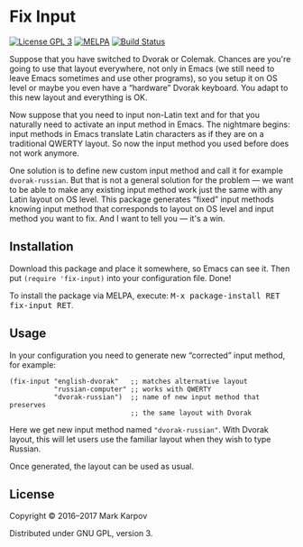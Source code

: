 # Fix Input

[![License GPL 3](https://img.shields.io/badge/license-GPL_3-green.svg)](http://www.gnu.org/licenses/gpl-3.0.txt)
[![MELPA](https://melpa.org/packages/fix-input-badge.svg)](https://melpa.org/#/fix-input)
[![Build Status](https://travis-ci.org/mrkkrp/fix-input.svg?branch=master)](https://travis-ci.org/mrkkrp/fix-input)

Suppose that you have switched to Dvorak or Colemak. Chances are you're
going to use that layout everywhere, not only in Emacs (we still need to
leave Emacs sometimes and use other programs), so you setup it on OS level
or maybe you even have a “hardware” Dvorak keyboard. You adapt to this new
layout and everything is OK.

Now suppose that you need to input non-Latin text and for that you naturally
need to activate an input method in Emacs. The nightmare begins: input
methods in Emacs translate Latin characters as if they are on a traditional
QWERTY layout. So now the input method you used before does not work
anymore.

One solution is to define new custom input method and call it for example
`dvorak-russian`. But that is not a general solution for the problem — we
want to be able to make any existing input method work just the same with
any Latin layout on OS level. This package generates “fixed” input methods
knowing input method that corresponds to layout on OS level and input method
you want to fix. And I want to tell you — it's a win.

## Installation

Download this package and place it somewhere, so Emacs can see it. Then put
`(require 'fix-input)` into your configuration file. Done!

To install the package via MELPA, execute: <kbd>M-x package-install RET
fix-input RET</kbd>.

## Usage

In your configuration you need to generate new “corrected” input method, for
example:

```emacs-lisp
(fix-input "english-dvorak"   ;; matches alternative layout
           "russian-computer" ;; works with QWERTY
           "dvorak-russian")  ;; name of new input method that preserves
                              ;; the same layout with Dvorak
```

Here we get new input method named `"dvorak-russian"`. With Dvorak layout,
this will let users use the familiar layout when they wish to type Russian.

Once generated, the layout can be used as usual.

## License

Copyright © 2016–2017 Mark Karpov

Distributed under GNU GPL, version 3.
